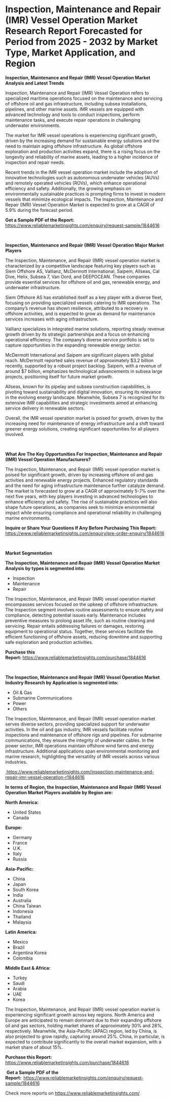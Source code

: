 <p><h1>Inspection, Maintenance and Repair (IMR) Vessel Operation Market Research Report Forecasted for Period from 2025 -  2032 by Market Type, Market Application, and Region</h1></p><p><strong>Inspection, Maintenance and Repair (IMR) Vessel Operation Market Analysis and Latest Trends</strong></p>
<p><p>Inspection, Maintenance and Repair (IMR) Vessel Operation refers to specialized maritime operations focused on the maintenance and servicing of offshore oil and gas infrastructure, including subsea installations, pipelines, and other marine assets. IMR vessels are equipped with advanced technology and tools to conduct inspections, perform maintenance tasks, and execute repair operations in challenging underwater environments.</p><p>The market for IMR vessel operations is experiencing significant growth, driven by the increasing demand for sustainable energy solutions and the need to maintain aging offshore infrastructure. As global offshore exploration and production activities expand, there is a rising focus on the longevity and reliability of marine assets, leading to a higher incidence of inspection and repair needs.</p><p>Recent trends in the IMR vessel operation market include the adoption of innovative technologies such as autonomous underwater vehicles (AUVs) and remotely operated vehicles (ROVs), which enhance operational efficiency and safety. Additionally, the growing emphasis on environmentally sustainable practices is prompting firms to invest in modern vessels that minimize ecological impacts. The Inspection, Maintenance and Repair (IMR) Vessel Operation Market is expected to grow at a CAGR of 5.9% during the forecast period.</p></p>
<p><strong>Get a Sample PDF of the Report:&nbsp;</strong> <a href="https://www.reliablemarketinsights.com/enquiry/request-sample/1844616?utm_campaign=3274&utm_medium=2&utm_source=Github&utm_content=ia&utm_term=11032025&utm_id=inspection-maintenance-and-repair-imr-vessel-operation">https://www.reliablemarketinsights.com/enquiry/request-sample/1844616</a></p>
<p>&nbsp;</p>
<p><strong>Inspection, Maintenance and Repair (IMR) Vessel Operation Major Market Players</strong></p>
<p><p>The Inspection, Maintenance, and Repair (IMR) vessel operation market is characterized by a competitive landscape featuring key players such as Siem Offshore AS, Vallianz, McDermott International, Saipem, Allseas, Cal Dive, Helix, Subsea 7, Van Oord, and DEEPOCEAN. These companies provide essential services for offshore oil and gas, renewable energy, and underwater infrastructure.</p><p>Siem Offshore AS has established itself as a key player with a diverse fleet, focusing on providing specialized vessels catering to IMR operations. The company’s revenue has shown resilience, attributed to a recovery in offshore activities, and is expected to grow as demand for maintenance services increases with aging infrastructure.</p><p>Vallianz specializes in integrated marine solutions, reporting steady revenue growth driven by its strategic partnerships and a focus on enhancing operational efficiency. The company’s diverse service portfolio is set to capture opportunities in the expanding renewable energy sector.</p><p>McDermott International and Saipem are significant players with global reach. McDermott reported sales revenue of approximately $3.2 billion recently, supported by a robust project backlog. Saipem, with a revenue of around $7 billion, emphasizes technological advancements in subsea large projects, positioning itself for future market growth.</p><p>Allseas, known for its pipelay and subsea construction capabilities, is pivoting toward sustainability and digital innovation, ensuring its relevance in the evolving energy landscape. Meanwhile, Subsea 7 is recognized for its extensive IMR capabilities and strategic investments aimed at enhancing service delivery in renewable sectors.</p><p>Overall, the IMR vessel operation market is poised for growth, driven by the increasing need for maintenance of energy infrastructure and a shift toward greener energy solutions, creating significant opportunities for all players involved.</p></p>
<p>&nbsp;</p>
<p><strong>What Are The Key Opportunities For Inspection, Maintenance and Repair (IMR) Vessel Operation Manufacturers?</strong></p>
<p><p>The Inspection, Maintenance, and Repair (IMR) vessel operation market is poised for significant growth, driven by increasing offshore oil and gas activities and renewable energy projects. Enhanced regulatory standards and the need for aging infrastructure maintenance further catalyze demand. The market is forecasted to grow at a CAGR of approximately 5-7% over the next five years, with key players investing in advanced technologies to enhance efficiency and safety. The rise of sustainable practices will also shape future operations, as companies seek to minimize environmental impact while ensuring compliance and operational reliability in challenging marine environments.</p></p>
<p><strong>Inquire or Share Your Questions If Any Before Purchasing This Report:</strong> <a href="https://www.reliablemarketinsights.com/enquiry/pre-order-enquiry/1844616?utm_campaign=3274&utm_medium=2&utm_source=Github&utm_content=ia&utm_term=11032025&utm_id=inspection-maintenance-and-repair-imr-vessel-operation">https://www.reliablemarketinsights.com/enquiry/pre-order-enquiry/1844616</a></p>
<p>&nbsp;</p>
<p><strong>Market Segmentation</strong></p>
<p><strong>The Inspection, Maintenance and Repair (IMR) Vessel Operation Market Analysis by types is segmented into:</strong></p>
<p><ul><li>Inspection</li><li>Maintenance</li><li>Repair</li></ul></p>
<p><p>The Inspection, Maintenance, and Repair (IMR) vessel operation market encompasses services focused on the upkeep of offshore infrastructure. The Inspection segment involves routine assessments to ensure safety and compliance, detecting potential issues early. Maintenance includes preventive measures to prolong asset life, such as routine cleaning and servicing. Repair entails addressing failures or damages, restoring equipment to operational status. Together, these services facilitate the efficient functioning of offshore assets, reducing downtime and supporting safe exploration and production activities.</p></p>
<p><strong>Purchase this Report:&nbsp;</strong><a href="https://www.reliablemarketinsights.com/purchase/1844616?utm_campaign=3274&utm_medium=2&utm_source=Github&utm_content=ia&utm_term=11032025&utm_id=inspection-maintenance-and-repair-imr-vessel-operation">https://www.reliablemarketinsights.com/purchase/1844616</a></p>
<p>&nbsp;</p>
<p><strong>The Inspection, Maintenance and Repair (IMR) Vessel Operation Market Industry Research by Application is segmented into:</strong></p>
<p><ul><li>Oil & Gas</li><li>Submarine Communications</li><li>Power</li><li>Others</li></ul></p>
<p><p>The Inspection, Maintenance, and Repair (IMR) vessel operation market serves diverse sectors, providing specialized support for underwater activities. In the oil and gas industry, IMR vessels facilitate routine inspections and maintenance of offshore rigs and pipelines. For submarine communications, they ensure the integrity of underwater cables. In the power sector, IMR operations maintain offshore wind farms and energy infrastructure. Additional applications span environmental monitoring and marine research, highlighting the versatility of IMR vessels across various industries.</p></p>
<p><a href="https://www.reliablemarketinsights.com/inspection-maintenance-and-repair-imr-vessel-operation-r1844616?utm_campaign=3274&utm_medium=2&utm_source=Github&utm_content=ia&utm_term=11032025&utm_id=inspection-maintenance-and-repair-imr-vessel-operation">&nbsp;https://www.reliablemarketinsights.com/inspection-maintenance-and-repair-imr-vessel-operation-r1844616</a></p>
<p><strong>In terms of Region, the Inspection, Maintenance and Repair (IMR) Vessel Operation Market Players available by Region are:</strong></p>
<p>
    <p> <strong> North America: </strong>
        <ul>
            <li>United States</li>
            <li>Canada</li>
        </ul>
        </p> 
    <p> <strong> Europe: </strong>
        <ul>
            <li>Germany</li>
            <li>France</li>
            <li>U.K.</li>
            <li>Italy</li>
            <li>Russia</li>
        </ul>
        </p> 
    <p> <strong> Asia-Pacific: </strong>
        <ul>
            <li>China</li>
            <li>Japan</li>
            <li>South Korea</li>
            <li>India</li>
            <li>Australia</li>
            <li>China Taiwan</li>
            <li>Indonesia</li>
            <li>Thailand</li>
            <li>Malaysia</li>
        </ul>
        </p> 
    <p> <strong> Latin America: </strong>
        <ul>
            <li>Mexico</li>
            <li>Brazil</li>
            <li>Argentina Korea</li>
            <li>Colombia</li>
        </ul>
        </p> 
    <p> <strong> Middle East & Africa: </strong>
        <ul>
            <li>Turkey</li>
            <li>Saudi</li>
            <li>Arabia</li>
            <li>UAE</li>
            <li>Korea</li>
        </ul>
    </p>
    </p>
<p><p>The Inspection, Maintenance, and Repair (IMR) vessel operation market is experiencing significant growth across key regions. North America and Europe are anticipated to remain dominant due to their expanding offshore oil and gas sectors, holding market shares of approximately 30% and 28%, respectively. Meanwhile, the Asia-Pacific (APAC) region, led by China, is also projected to grow rapidly, capturing around 25%. China, in particular, is expected to contribute significantly to the overall market expansion, with a market share of about 15%.</p></p>
<p><strong>Purchase this Report: </strong><a href="https://www.reliablemarketinsights.com/purchase/1844616?utm_campaign=3274&utm_medium=2&utm_source=Github&utm_content=ia&utm_term=11032025&utm_id=inspection-maintenance-and-repair-imr-vessel-operation">https://www.reliablemarketinsights.com/purchase/1844616</a></p>
<p>&nbsp;<strong>Get a Sample PDF of the Report:&nbsp;&nbsp;</strong><a href="https://www.reliablemarketinsights.com/enquiry/request-sample/1844616?utm_campaign=3274&utm_medium=2&utm_source=Github&utm_content=ia&utm_term=11032025&utm_id=inspection-maintenance-and-repair-imr-vessel-operation">https://www.reliablemarketinsights.com/enquiry/request-sample/1844616</a></p>
<p><strong></strong></p>
<p>Check more reports on <a href="https://www.reliablemarketinsights.com/?utm_campaign=3274&utm_medium=2&utm_source=Github&utm_content=ia&utm_term=11032025&utm_id=inspection-maintenance-and-repair-imr-vessel-operation">https://www.reliablemarketinsights.com/</a></p>
